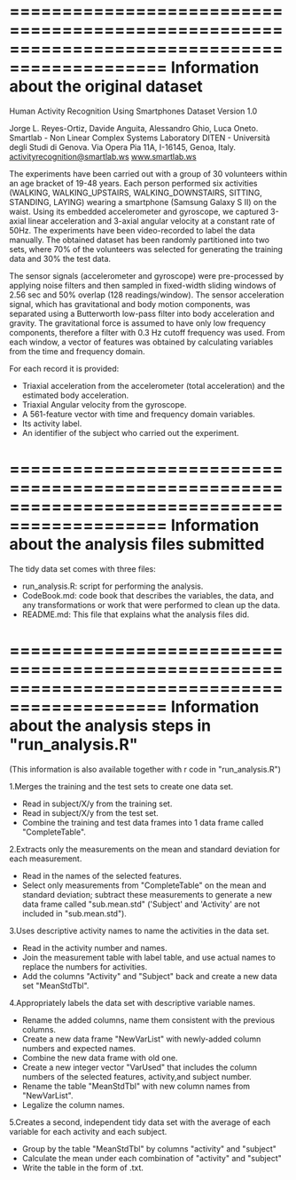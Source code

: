 =============================================================================================
Information about the original dataset
=============================================================================================
Human Activity Recognition Using Smartphones Dataset
Version 1.0

Jorge L. Reyes-Ortiz, Davide Anguita, Alessandro Ghio, Luca Oneto.
Smartlab - Non Linear Complex Systems Laboratory
DITEN - Università degli Studi di Genova.
Via Opera Pia 11A, I-16145, Genoa, Italy.
activityrecognition@smartlab.ws
www.smartlab.ws

The experiments have been carried out with a group of 30 volunteers within an age bracket of 19-48 years. Each person performed six activities (WALKING, WALKING_UPSTAIRS, WALKING_DOWNSTAIRS, SITTING, STANDING, LAYING) wearing a smartphone (Samsung Galaxy S II) on the waist. Using its embedded accelerometer and gyroscope, we captured 3-axial linear acceleration and 3-axial angular velocity at a constant rate of 50Hz. The experiments have been video-recorded to label the data manually. The obtained dataset has been randomly partitioned into two sets, where 70% of the volunteers was selected for generating the training data and 30% the test data. 

The sensor signals (accelerometer and gyroscope) were pre-processed by applying noise filters and then sampled in fixed-width sliding windows of 2.56 sec and 50% overlap (128 readings/window). The sensor acceleration signal, which has gravitational and body motion components, was separated using a Butterworth low-pass filter into body acceleration and gravity. The gravitational force is assumed to have only low frequency components, therefore a filter with 0.3 Hz cutoff frequency was used. From each window, a vector of features was obtained by calculating variables from the time and frequency domain. 

For each record it is provided:

- Triaxial acceleration from the accelerometer (total acceleration) and the estimated body acceleration.
- Triaxial Angular velocity from the gyroscope. 
- A 561-feature vector with time and frequency domain variables. 
- Its activity label. 
- An identifier of the subject who carried out the experiment.

=============================================================================================
Information about the analysis files submitted
=============================================================================================
The tidy data set comes with three files:

- run_analysis.R: script for performing the analysis.
- CodeBook.md: code book that describes the variables, the data, and any transformations or work that were performed to clean up the data.
- README.md: This file that explains what the analysis files did. 

=============================================================================================
Information about the analysis steps in "run_analysis.R" 
=============================================================================================
(This information is also available together with r code in "run_analysis.R")

1.Merges the training and the test sets to create one data set.

- Read in subject/X/y from the training set.
- Read in subject/X/y from the test set.
- Combine the training and test data frames into 1 data frame called "CompleteTable".

2.Extracts only the measurements on the mean and standard deviation for each measurement. 

- Read in the names of the selected features.
- Select only measurements from "CompleteTable" on the mean and standard deviation; subtract these measurements to generate a new data frame called "sub.mean.std" ('Subject' and 'Activity' are not included in "sub.mean.std").

3.Uses descriptive activity names to name the activities in the data set.

- Read in the activity number and names.
- Join the measurement table with label table, and use actual names to replace the numbers for activities.
- Add the columns "Activity" and "Subject" back and create a new data set "MeanStdTbl".

4.Appropriately labels the data set with descriptive variable names. 

- Rename the added columns, name them consistent with the previous columns.
- Create a new data frame "NewVarList" with newly-added column numbers and expected names.
- Combine the new data frame with old one.
- Create a new integer vector "VarUsed" that includes the column numbers of the selected features, activity,and subject number.
- Rename the table "MeanStdTbl" with new column names from "NewVarList".
- Legalize the column names.

5.Creates a second, independent tidy data set with the average of each variable for each activity and each subject. 

- Group by the table "MeanStdTbl" by columns "activity" and "subject"
- Calculate the mean under each combination of "activity" and "subject"
- Write the table in the form of .txt.


